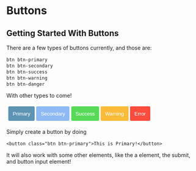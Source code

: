 # Buttons

## Getting Started With Buttons

There are a few types of buttons currently, and those are:

```
btn btn-primary
btn btn-secondary
btn btn-success
btn btn-warning
btn btn-danger
```

With other types to come!

![This is what they look like currently.](../.gitbook/assets/image%20%281%29.png)

Simply create a button by doing

```markup
<button class="btn btn-primary">This is Primary!</button> 
```

It will also work with some other elements, like the a element, the submit, and button input element!

